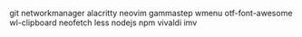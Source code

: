 git
networkmanager
alacritty
neovim
gammastep
wmenu
    otf-font-awesome
wl-clipboard
neofetch
less
nodejs
npm
vivaldi
imv
